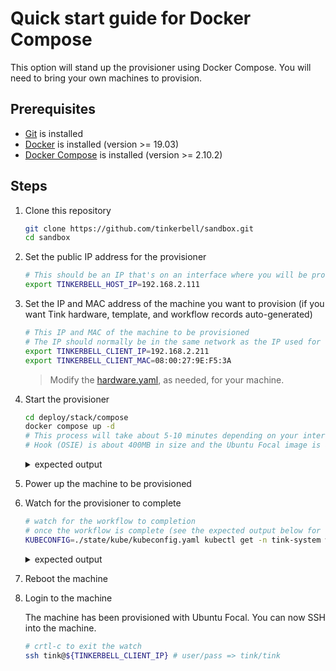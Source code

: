 # Quick start guide for Docker Compose

This option will stand up the provisioner using Docker Compose.
You will need to bring your own machines to provision.

## Prerequisites

- [Git](https://git-scm.com/book/en/v2/Getting-Started-Installing-Git) is installed
- [Docker](https://docs.docker.com/get-docker/) is installed (version >= 19.03)
- [Docker Compose](https://docs.docker.com/compose/install/) is installed (version >= 2.10.2)

## Steps

1. Clone this repository

   ```bash
   git clone https://github.com/tinkerbell/sandbox.git
   cd sandbox
   ```

2. Set the public IP address for the provisioner

   ```bash
   # This should be an IP that's on an interface where you will be provisioning machines
   export TINKERBELL_HOST_IP=192.168.2.111
   ```

3. Set the IP and MAC address of the machine you want to provision (if you want Tink hardware, template, and workflow records auto-generated)

   ```bash
   # This IP and MAC of the machine to be provisioned
   # The IP should normally be in the same network as the IP used for the provisioner
   export TINKERBELL_CLIENT_IP=192.168.2.211
   export TINKERBELL_CLIENT_MAC=08:00:27:9E:F5:3A
   ```

   > Modify the [hardware.yaml](../../deploy/stack/compose/manifests/hardware.yaml), as needed, for your machine.

4. Start the provisioner

   ```bash
   cd deploy/stack/compose
   docker compose up -d
   # This process will take about 5-10 minutes depending on your internet connection.
   # Hook (OSIE) is about 400MB in size and the Ubuntu Focal image is about 500MB
   ```

   <details>
   <summary>expected output</summary>

   ```bash
   [+] Running 15/15
   ⠿ Network compose_default                              Created             0.0s
   ⠿ Volume "compose_k3s-server"                          Created             0.0s
   ⠿ Container compose-fetch-and-convert-ubuntu-img-1     Exited              2.9s
   ⠿ Container compose-fetch-osie-1                       Exited              1.7s
   ⠿ Container compose-manifest-update-1                  Started             1.2s
   ⠿ Container compose-k3s-1                              Healthy            99.7s
   ⠿ Container compose-web-assets-server-1                Started             3.1s
   ⠿ Container compose-tink-crds-apply-1                  Exited            128.0s
   ⠿ Container compose-rufio-crds-apply-1                 Exited            127.5s
   ⠿ Container compose-tink-controller-1                  Started           128.5s
   ⠿ Container compose-boots-1                            Started           128.0s
   ⠿ Container compose-tink-server-1                      Started           128.8s
   ⠿ Container compose-hegel-1                            Started           128.9s
   ⠿ Container compose-manifest-apply-1                   Started           128.9s
   ⠿ Container compose-rufio-1                            Started           127.7s
   ```

   </details>

5. Power up the machine to be provisioned

6. Watch for the provisioner to complete

   ```bash
   # watch for the workflow to completion
   # once the workflow is complete (see the expected output below for completion), move on to the next step
   KUBECONFIG=./state/kube/kubeconfig.yaml kubectl get -n tink-system workflow sandbox-workflow --watch
   ```

   <details>
   <summary>expected output</summary>

   ```bash
   NAME               TEMPLATE       STATE
   sandbox-workflow   ubuntu-focal   STATE_PENDING
   sandbox-workflow   ubuntu-focal   STATE_RUNNING
   sandbox-workflow   ubuntu-focal   STATE_RUNNING
   sandbox-workflow   ubuntu-focal   STATE_RUNNING
   sandbox-workflow   ubuntu-focal   STATE_RUNNING
   sandbox-workflow   ubuntu-focal   STATE_RUNNING
   sandbox-workflow   ubuntu-focal   STATE_RUNNING
   sandbox-workflow   ubuntu-focal   STATE_RUNNING
   sandbox-workflow   ubuntu-focal   STATE_RUNNING
   sandbox-workflow   ubuntu-focal   STATE_RUNNING
   sandbox-workflow   ubuntu-focal   STATE_RUNNING
   sandbox-workflow   ubuntu-focal   STATE_RUNNING
   sandbox-workflow   ubuntu-focal   STATE_RUNNING
   sandbox-workflow   ubuntu-focal   STATE_RUNNING
   sandbox-workflow   ubuntu-focal   STATE_SUCCESS
   ```

   </details>

7. Reboot the machine

8. Login to the machine

   The machine has been provisioned with Ubuntu Focal.
   You can now SSH into the machine.

   ```bash
   # crtl-c to exit the watch
   ssh tink@${TINKERBELL_CLIENT_IP} # user/pass => tink/tink
   ```
